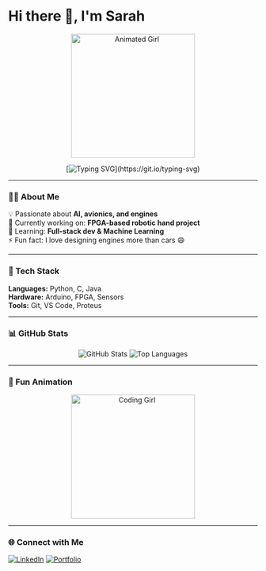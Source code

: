# Hi there 👋, I'm Sarah

<!-- Profile Header with Animated Girl -->
<div align="center">
  <img src="["C:\Users\sara\Downloads\Woman Coding GIF by Pluralsight.gif"](https://media4.giphy.com/media/v1.Y2lkPTc5MGI3NjExcjl6dXN4bmY4dGlyYXd1OW54bjVhZWlpN3B1cmV3YjhmMXZ1aWZseCZlcD12MV9pbnRlcm5hbF9naWZfYnlfaWQmY3Q9Zw/L1R1tvI9svkIWwpVYr/giphy.gif)" width="250" alt="Animated Girl"/>
  
  [![Typing SVG](https://readme-typing-svg.herokuapp.com?size=24&color=FF69B4&center=true&vCenter=true&width=600&lines=Hey+there!+Welcome+to+my+GitHub!;I'm+Sarah%2C+AI+%26+Avionics+Enthusiast;Building+cool+projects+and+learning+daily!)](https://git.io/typing-svg)
</div>

---

### 👩‍💻 About Me
💡 Passionate about **AI, avionics, and engines**  
🔭 Currently working on: **FPGA-based robotic hand project**  
🌱 Learning: **Full-stack dev & Machine Learning**  
⚡ Fun fact: I love designing engines more than cars 😄  

---

### 🚀 Tech Stack
**Languages:** Python, C, Java  
**Hardware:** Arduino, FPGA, Sensors  
**Tools:** Git, VS Code, Proteus  

---

### 📊 GitHub Stats
<div align="center">

![GitHub Stats](https://github-readme-stats.vercel.app/api?username=YOUR_USERNAME&show_icons=true&theme=radical)
![Top Languages](https://github-readme-stats.vercel.app/api/top-langs/?username=YOUR_USERNAME&layout=compact&theme=radical)

</div>

---

### 🎨 Fun Animation
<div align="center">
  <img src="https://media.giphy.com/media/IzjhI7ggjDlEnMxZMu/giphy.gif" width="250" alt="Coding Girl"/>
</div>

---

### 🌐 Connect with Me
[![LinkedIn](https://img.shields.io/badge/-LinkedIn-0A66C2?style=flat&logo=Linkedin&logoColor=white)](https://linkedin.com/in/YOUR_LINK)
[![Portfolio](https://img.shields.io/badge/-Portfolio-FF4088?style=flat&logo=About.me&logoColor=white)](YOUR_PORTFOLIO_LINK)

